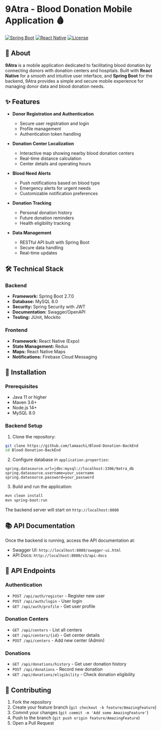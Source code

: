 # 9Atra - Blood Donation Mobile Application 🩸

[![Spring Boot](https://img.shields.io/badge/Spring%20Boot-2.7.0-brightgreen.svg)](https://spring.io/projects/spring-boot)
[![React Native](https://img.shields.io/badge/React%20Native-Latest-blue.svg)](https://reactnative.dev/)
[![License](https://img.shields.io/badge/License-MIT-yellow.svg)](https://opensource.org/licenses/MIT)

## 🌟 About

**9Atra** is a mobile application dedicated to facilitating blood donation by connecting donors with donation centers and hospitals. Built with **React Native** for a smooth and intuitive user interface, and **Spring Boot** for the backend, 9Atra provides a simple and secure mobile experience for managing donor data and blood donation needs.

## ✨ Features

* **Donor Registration and Authentication**
  - Secure user registration and login
  - Profile management
  - Authentication token handling

* **Donation Center Localization**
  - Interactive map showing nearby blood donation centers
  - Real-time distance calculation
  - Center details and operating hours

* **Blood Need Alerts**
  - Push notifications based on blood type
  - Emergency alerts for urgent needs
  - Customizable notification preferences

* **Donation Tracking**
  - Personal donation history
  - Future donation reminders
  - Health eligibility tracking

* **Data Management**
  - RESTful API built with Spring Boot
  - Secure data handling
  - Real-time updates

## 🛠 Technical Stack

### Backend
- **Framework:** Spring Boot 2.7.0
- **Database:** MySQL 8.0
- **Security:** Spring Security with JWT
- **Documentation:** Swagger/OpenAPI
- **Testing:** JUnit, Mockito

### Frontend
- **Framework:** React Native (Expo)
- **State Management:** Redux
- **Maps:** React Native Maps
- **Notifications:** Firebase Cloud Messaging

## 🚀 Installation

### Prerequisites
- Java 11 or higher
- Maven 3.6+
- Node.js 14+
- MySQL 8.0

### Backend Setup

1. Clone the repository:
```bash
git clone https://github.com/lamaachi/Blood-Donation-BackEnd
cd Blood-Donation-BackEnd
```

2. Configure database in `application.properties`:
```properties
spring.datasource.url=jdbc:mysql://localhost:3306/9atra_db
spring.datasource.username=your_username
spring.datasource.password=your_password
```

3. Build and run the application:
```bash
mvn clean install
mvn spring-boot:run
```

The backend server will start on `http://localhost:8080`

## 📚 API Documentation

Once the backend is running, access the API documentation at:
- Swagger UI: `http://localhost:8080/swagger-ui.html`
- API Docs: `http://localhost:8080/v3/api-docs`

## 🔄 API Endpoints

### Authentication
- `POST /api/auth/register` - Register new user
- `POST /api/auth/login` - User login
- `GET /api/auth/profile` - Get user profile

### Donation Centers
- `GET /api/centers` - List all centers
- `GET /api/centers/{id}` - Get center details
- `POST /api/centers` - Add new center (Admin)

### Donations
- `GET /api/donations/history` - Get user donation history
- `POST /api/donations` - Record new donation
- `GET /api/donations/eligibility` - Check donation eligibility

## 🤝 Contributing

1. Fork the repository
2. Create your feature branch (`git checkout -b feature/AmazingFeature`)
3. Commit your changes (`git commit -m 'Add some AmazingFeature'`)
4. Push to the branch (`git push origin feature/AmazingFeature`)
5. Open a Pull Request

